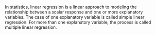 In statistics, linear regression is a linear approach to modeling the relationship between a scalar response and one or more explanatory variables.
The case of one explanatory variable is called simple linear regression.
For more than one explanatory variable, the process is called multiple linear regression.
